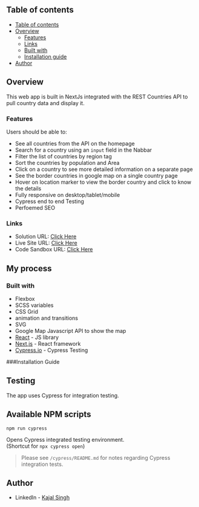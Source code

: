 

## Table of contents

  - [Table of contents](#table-of-contents)
  - [Overview](#overview)
    - [Features](#features)
    - [Links](#links)
    - [Built with](#built-with)
    - [Installation guide](#installation-guide)
  - [Author](#author)

## Overview
 This web app is built in NextJs integrated with the REST Countries API to pull country data and display it.

### Features

Users should be able to:

- See all countries from the API on the homepage
- Search for a country using an `input` field in the Nabbar
- Filter  the list of countries by region tag
- Sort the countries by population and Area
- Click on a country to see more detailed information on a separate page
- See the border countries in google map on a single country page
- Hover on location marker to view the border country and click to know the details
- Fully responsive on desktop/tablet/mobile
- Cypress end to end Testing
- Perfoemed SEO 


### Links

- Solution URL: [Click Here](https://github.com/kajal1106/CountriesApp)
- Live Site URL: [Click Here](https://countries-app-dun.vercel.app/countries)
- Code Sandbox URL: [Click Here](https://codesandbox.io/s/countries-app-zmq6jp)

## My process

### Built with

- Flexbox
- SCSS variables
- CSS Grid
- animation and transitions
- SVG
- Google Map Javascript API to show the map
- [React](https://reactjs.org/) - JS library
- [Next.js](https://nextjs.org/) - React framework
- [Cypress.io](https://www.cypress.io/) - Cypress Testing

###Installation Guide
## Testing

The app uses Cypress for integration testing.

## Available NPM scripts

```
npm run cypress
```
Opens Cypress integrated testing environment.<br />
(Shortcut for `npx cypress open`)
> Please see `/cypress/README.md` for notes regarding Cypress integration tests.


## Author

- LinkedIn - [Kajal Singh](https://www.linkedin.com/in/singhkajal/)
